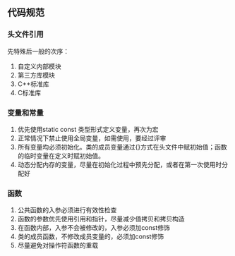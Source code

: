 ## 代码规范

### 头文件引用
先特殊后一般的次序：

1. 自定义内部模块
2. 第三方库模块
3. C++标准库
4. C标准库

### 变量和常量
1. 优先使用static const 类型形式定义变量，再次为宏
2. 正常情况下禁止使用全局变量，如需使用，要经过评审
3. 所有变量均必须初始化。类的成员变量通过{}方式在头文件中赋初始值；函数的临时变量在定义时赋初始值。
4. 动态分配内存的变量，尽量在初始化过程中预先分配，或者在第一次使用时分配好


### 函数
1. 公共函数的入参必须进行有效性检查
2. 函数的参数优先使用引用和指针，尽量减少值拷贝和拷贝构造
3. 在函数内部，入参不会被修改的，入参必须加const修饰
4. 类的成员函数，不修改成员变量的，必须加const修饰
5. 尽量避免对操作符函数的重载

